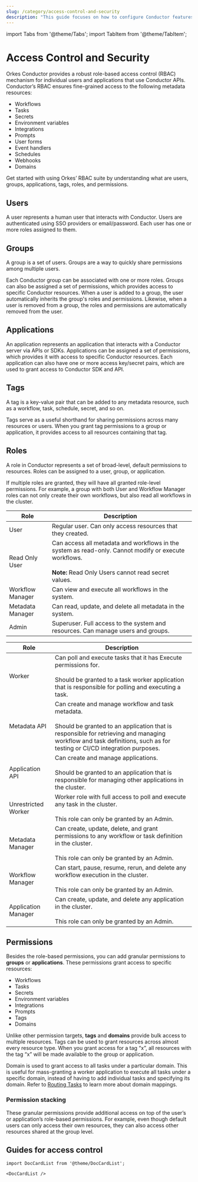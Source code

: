 ```yaml
---
slug: /category/access-control-and-security
description: "This guide focuses on how to configure Conductor features for access control and security, including applications, users, groups, and tags."
---
```

import Tabs from '@theme/Tabs';
import TabItem from '@theme/TabItem';


# Access Control and Security

Orkes Conductor provides a robust role-based access control (RBAC) mechanism for individual users and applications that use Conductor APIs. Conductor’s RBAC ensures fine-grained access to the following metadata resources:

* Workflows
* Tasks
* Secrets
* Environment variables
* Integrations
* Prompts
* User forms
* Event handlers
* Schedules
* Webhooks
* Domains

Get started with using Orkes’ RBAC suite by understanding what are users, groups, applications, tags, roles, and permissions.


## Users

A user represents a human user that interacts with Conductor. Users are authenticated using SSO providers or email/password. Each user has one or more roles assigned to them.


## Groups

A group is a set of users. Groups are a way to quickly share permissions among multiple users.

Each Conductor group can be associated with one or more roles. Groups can also be assigned a set of permissions, which provides access to specific Conductor resources. When a user is added to a group, the user automatically inherits the group's roles and permissions. Likewise, when a user is removed from a group, the roles and permissions are automatically removed from the user. 


## Applications

An application represents an application that interacts with a Conductor server via APIs or SDKs. Applications can be assigned a set of permissions, which provides it with access to specific Conductor resources. Each application can also have one or more access key/secret pairs, which are used to grant access to Conductor SDK and API.


## Tags

A tag is a key-value pair that can be added to any metadata resource, such as a workflow, task, schedule, secret, and so on.

Tags serve as a useful shorthand for sharing permissions across many resources or users. When you grant tag permissions to a group or application, it provides access to all resources containing that tag. 


## Roles

A role in Conductor represents a set of broad-level, default permissions to resources. Roles can be assigned to a user, group, or application.

If multiple roles are granted, they will have all granted role-level permissions. For example, a group with both User and Workflow Manager roles can not only create their own workflows, but also read all workflows in the cluster.

<Tabs>
<TabItem value="user-group=roles" label="User/Group Roles">

| Role | Description                                                                                                                                                                                                                                                     |
| ------ |-----------------------------------------------------------------------------------------------------------------------------------------------------------------------------------------------------------------------------------------------------------------|
| User | Regular user. Can only access resources that they created.                |
| Read Only User | Can access all metadata and workflows in the system as read-only. Cannot modify or execute workflows. <br/><br/> **Note:** Read Only Users cannot read secret values.                                                                     |
| Workflow Manager | Can view and execute all workflows in the system.             |
| Metadata Manager | Can read, update, and delete all metadata in the system.      |
| Admin | Superuser. Full access to the system and resources. Can manage users and groups.                                                                            |

</TabItem>

<TabItem value="application roles" label="Application Roles">

| Role | Description                                                                                                                                                                                                                                                     |
| ------ |-----------------------------------------------------------------------------------------------------------------------------------------------------------------------------------------------------------------------------------------------------------------|
| Worker | Can poll and execute tasks that it has Execute permissions for. <br/> <br/> Should be granted to a task worker application that is responsible for polling and executing a task.                                                                  |
| Metadata API | Can create and manage workflow and task metadata. <br/> <br/> Should be granted to an application that is responsible for retrieving and managing workflow and task definitions, such as for testing or CI/CD integration purposes.           |
| Application API | Can create and manage applications. <br/> <br/> Should be granted to an application that is responsible for managing other applications in the cluster.                                                                           |
| Unrestricted Worker | Worker role with full access to poll and execute any task in the cluster. <br/> <br/> This role can only be granted by an Admin.                |
| Metadata Manager | Can create, update, delete, and grant permissions to any workflow or task definition in the cluster. <br/> <br/> This role can only be granted by an Admin.                                                                             |
| Workflow Manager | Can start, pause, resume, rerun, and delete any workflow execution in the cluster. <br/> <br/> This role can only be granted by an Admin.                                                                             |
| Application Manager | Can create, update, and delete any application in the cluster. <br/> <br/> This role can only be granted by an Admin.                             |

</TabItem>
</Tabs>


## Permissions

Besides the role-based permissions, you can add granular permissions to **groups** or **applications**. These permissions grant access to specific resources:
* Workflows
* Tasks
* Secrets
* Environment variables
* Integrations
* Prompts
* Tags
* Domains

Unlike other permission targets, **tags** and **domains** provide bulk access to multiple resources. Tags can be used to grant resources across almost every resource type. When you grant access for a tag “x”, all resources with the tag “x” will be made available to the group or application.

Domain is used to grant access to all tasks under a particular domain. This is useful for mass-granting a worker application to execute all tasks under a specific domain, instead of having to add individual tasks and specifying its domain. Refer to [Routing Tasks](docs/developer-guides/task-to-domain.md) to learn more about domain mappings.


### Permission stacking

These granular permissions provide additional access on top of the user’s or application’s role-based permissions. For example, even though default users can only access their own resources, they can also access other resources shared at the group level.


## Guides for access control

```mdx-code-block
import DocCardList from '@theme/DocCardList';

<DocCardList />